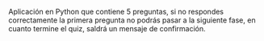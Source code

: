 Aplicación en Python que contiene 5 preguntas, si no respondes correctamente la primera pregunta no podrás pasar a la siguiente fase, en cuanto termine el quiz, saldrá un mensaje de confirmación.